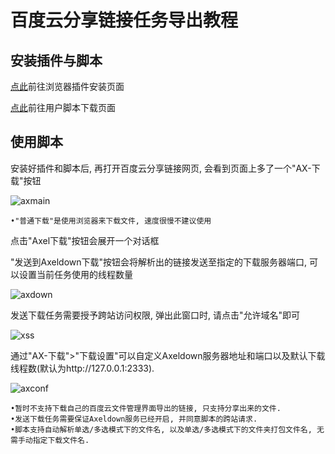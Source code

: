 # 百度云分享链接任务导出教程  

## 安装插件与脚本  

[点此](http://tampermonkey.net)前往浏览器插件安装页面  

[点此](https://greasyfork.org/zh-CN/scripts/38418-ax-百度云盘)前往用户脚本下载页面  

## 使用脚本  

安装好插件和脚本后, 再打开百度云分享链接网页, 会看到页面上多了一个"AX-下载"按钮  

![axmain](https://github.com/lihaoyun6/axeldown-core/blob/master/screenshot/axdmain.jpg)  

````
•"普通下载"是使用浏览器来下载文件, 速度很慢不建议使用
````

点击"Axel下载"按钮会展开一个对话框  

"发送到Axeldown下载"按钮会将解析出的链接发送至指定的下载服务器端口, 可以设置当前任务使用的线程数量  

![axdown](https://github.com/lihaoyun6/axeldown-core/blob/master/screenshot/axdurl.jpg)  

发送下载任务需要授予跨站访问权限, 弹出此窗口时, 请点击"允许域名"即可  

![xss](https://github.com/lihaoyun6/axeldown-core/blob/master/screenshot/xss.jpg)  

通过"AX-下载">"下载设置"可以自定义Axeldown服务器地址和端口以及默认下载线程数(默认为http://127.0.0.1:2333).  

![axconf](https://github.com/lihaoyun6/axeldown-core/blob/master/screenshot/axdconf.jpg)  

````
•暂时不支持下载自己的百度云文件管理界面导出的链接, 只支持分享出来的文件.
•发送下载任务需要保证Axeldown服务已经开启, 并同意脚本的跨站请求.    
•脚本支持自动解析单选/多选模式下的文件名, 以及单选/多选模式下的文件夹打包文件名, 无需手动指定下载文件名.  
````
